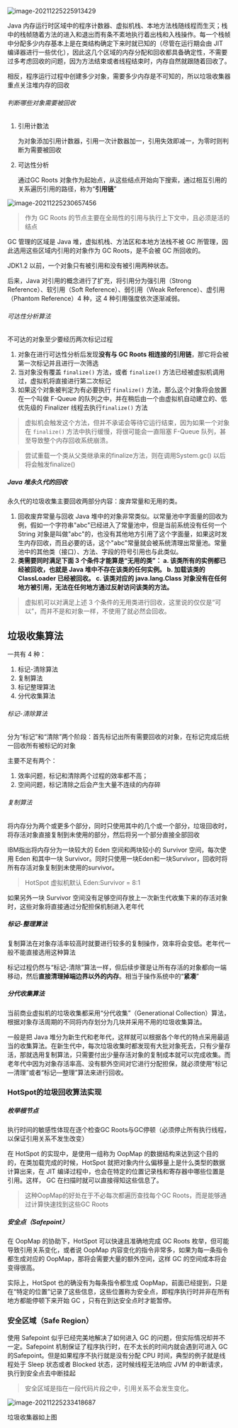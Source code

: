 ![image-20211225225913429](C:\Users\86158\AppData\Roaming\Typora\typora-user-images\image-20211225225913429.png)

Java 内存运行时区域中的程序计数器、虚拟机栈、本地方法栈随线程而生灭；栈中的栈帧随着方法的进入和退出而有条不紊地执行着出栈和入栈操作。每一个栈帧中分配多少内存基本上是在类结构确定下来时就已知的（尽管在运行期会由 JIT 编译器进行一些优化），因此这几个区域的内存分配和回收都具备确定性，不需要过多考虑回收的问题，因为方法结束或者线程结束时，内存自然就跟随着回收了。

相反，程序运行过程中创建多少对象，需要多少内存是不可知的，所以垃圾收集器重点关注堆内存的回收

###### 判断哪些对象需要被回收

1. 引用计数法

   为对象添加引用计数器，引用一次计数器加一，引用失效即减一，为零时则判断为需要被回收

2. 可达性分析

   通过GC Roots 对象作为起始点，从这些结点开始向下搜索，通过相互引用的关系遍历引用的路径，称为“**引用链**”

![image-20211225230657456](C:\Users\86158\AppData\Roaming\Typora\typora-user-images\image-20211225230657456.png)

> 作为 GC Roots 的节点主要在全局性的引用与执行上下文中，且必须是活的结点

GC 管理的区域是 Java 堆，虚拟机栈、方法区和本地方法栈不被 GC 所管理，因此选用这些区域内引用的对象作为 GC Roots，是不会被 GC 所回收的。

JDK1.2 以前，一个对象只有被引用和没有被引用两种状态。

后来，Java 对引用的概念进行了扩充，将引用分为强引用（Strong Reference）、软引用（Soft Reference）、弱引用（Weak Reference）、虚引用（Phantom Reference）4 种，这 4 种引用强度依次逐渐减弱。

###### 可达性分析算法

不可达的对象至少要经历两次标记过程

1. 对象在进行可达性分析后发现**没有与 GC Roots 相连接的引用链**，那它将会被第一次标记并且进行一次筛选
2. 当对象没有覆盖 `finalize()` 方法，或者 `finalize()` 方法已经被虚拟机调用过，虚拟机将直接进行第二次标记
3. 如果这个对象被判定为有必要执行 `finalize()` 方法，那么这个对象将会放置在一个叫做 F-Queue 的队列之中，并在稍后由一个由虚拟机自动建立的、低优先级的 Finalizer 线程去执行`finalize()` 方法

> 虚拟机会触发这个方法，但并不承诺会等待它运行结束，因为如果一个对象在 `finalize()` 方法中执行缓慢，将很可能会一直阻塞 F-Queue 队列，甚至导致整个内存回收系统崩溃。

> 尝试重载一个类从父类继承来的finalize方法，则在调用System.gc() 以后将会触发finalize()

##### Java 堆永久代的回收

永久代的垃圾收集主要回收两部分内容：废弃常量和无用的类。

1. 回收废弃常量与回收 Java 堆中的对象非常类似。以常量池中字面量的回收为例，假如一个字符串"abc"已经进入了常量池中，但是当前系统没有任何一个 String 对象是叫做"abc"的，也没有其他地方引用了这个字面量，如果这时发生内存回收，而且必要的话，这个"abc"常量就会被系统清理出常量池。常量池中的其他类（接口）、方法、字段的符号引用也与此类似。
2. **类需要同时满足下面 3 个条件才能算是“无用的类”：
   a. 该类所有的实例都已经被回收，也就是 Java 堆中不存在该类的任何实例。
   b. 加载该类的 ClassLoader 已经被回收。
   c. 该类对应的 java.lang.Class 对象没有在任何地方被引用，无法在任何地方通过反射访问该类的方法。**

> 虚拟机可以对满足上述 3 个条件的无用类进行回收，这里说的仅仅是“可以”，而并不是和对象一样，不使用了就必然会回收。

## 垃圾收集算法

一共有 4 种：

1. 标记-清除算法
2. 复制算法
3. 标记整理算法
4. 分代收集算法

###### 标记-清除算法

分为“标记”和“清除”两个阶段：首先标记出所有需要回收的对象，在标记完成后统一回收所有被标记的对象

主要不足有两个：

1. 效率问题，标记和清除两个过程的效率都不高；
2. 空间问题，标记清除之后会产生大量不连续的内存碎

###### 复制算法

将内存分为两个或更多个部分，同时只使用其中的几个或一个部分，垃圾回收时，将存活对象直接复制到未使用的部分，然后将另一个部分直接全部回收

IBM指出将内存分为一块较大的 Eden 空间和两块较小的 Survivor 空间，每次使用 Eden 和其中一块 Survivor。同时只使用一块Eden和一块Survivor，回收时将所有存活对象复制到未使用的survivor。

> HotSpot 虚拟机默认 Eden:Survivor = 8:1

如果另外一块 Survivor 空间没有足够空间存放上一次新生代收集下来的存活对象时，这些对象将直接通过分配担保机制进入老年代

##### 标记-整理算法

复制算法在对象存活率较高时就要进行较多的复制操作，效率将会变低。老年代一般不能直接选用这种算法

标记过程仍然与“标记-清除”算法一样，但后续步骤是让所有存活的对象都向一端移动，然后**直接清理掉端边界以外的内存**。相当于操作系统中的“**紧凑**”

##### 分代收集算法

当前商业虚拟机的垃圾收集都采用“分代收集”（Generational Collection）算法，根据对象存活周期的不同将内存划分为几块并采用不用的垃圾收集算法。

一般是把 Java 堆分为新生代和老年代，这样就可以根据各个年代的特点采用最适当的收集算法。在新生代中，每次垃圾收集时都发现有大批对象死去，只有少量存活，那就选用复制算法，只需要付出少量存活对象的复制成本就可以完成收集。而老年代中因为对象存活率高、没有额外空间对它进行分配担保，就必须使用“标记—清理”或者“标记—整理”算法来进行回收。

### HotSpot的垃圾回收算法实现

##### 枚举根节点

执行时间的敏感性体现在逐个检查GC Roots与GC停顿（必须停止所有执行线程，以保证引用关系不发生改变）

在 HotSpot 的实现中，是使用一组称为 OopMap 的数据结构来达到这个目的的，在类加载完成的时候，HotSpot 就把对象内什么偏移量上是什么类型的数据计算出来，在 JIT 编译过程中，也会在特定的位置记录栈和寄存器中哪些位置是引用。这样， GC 在扫描时就可以直接得知这些信息了。

> 这种OopMap的好处在于不必每次都遍历查找每个GC Roots，而是能够通过计算快速找到这些GC Roots

##### 安全点（Safepoint）

在 OopMap 的协助下，HotSpot 可以快速且准确地完成 GC Roots 枚举，但可能导致引用关系变化，或者说 OopMap 内容变化的指令非常多，如果为每一条指令都生成对应的 OopMap，那将会需要大量的额外空间，这样 GC 的空间成本将会变得很高。

实际上，HotSpot 也的确没有为每条指令都生成 OopMap，前面已经提到，只是在“特定的位置”记录了这些信息，这些位置称为安全点，即程序执行时并非在所有地方都能停顿下来开始 GC ，只有在到达安全点时才能暂停。

### 安全区域（Safe Region）

使用 Safepoint 似乎已经完美地解决了如何进入 GC 的问题，但实际情况却并不一定。Safepoint 机制保证了程序执行时，在不太长的时间内就会遇到可进入 GC 的Safepoint。但是如果程序不执行就是没有分配 CPU 时间，典型的例子就是线程处于 Sleep 状态或者 Blocked 状态，这时候线程无法响应 JVM 的中断请求，执行到安全点去中断挂起

> 安全区域是指在一段代码片段之中，引用关系不会发生变化。

![image-20211225233418687](C:\Users\86158\AppData\Roaming\Typora\typora-user-images\image-20211225233418687.png)

垃圾收集器如上图

